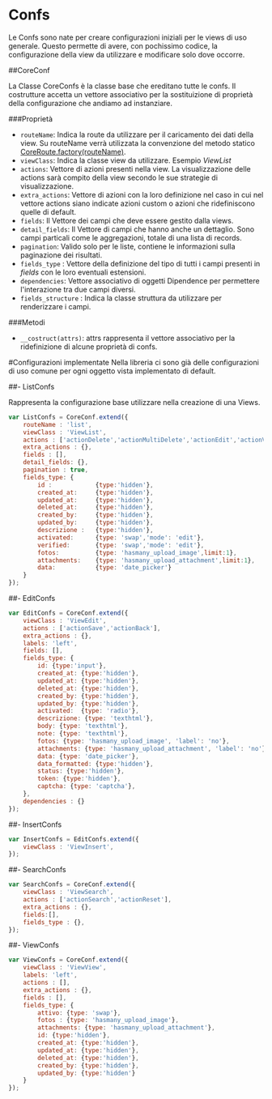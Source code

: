 # Confs

Le Confs sono nate per creare configurazioni iniziali per le views di uso generale.
Questo permette di avere, con pochissimo codice, la configurazione
della view da utilizzare e modificare solo dove occorre. 

##CoreConf

La Classe CoreConfs è la classe base che ereditano tutte le confs. Il costrutture 
accetta un vettore associativo per la sostituizione di proprietà della configurazione che 
andiamo ad instanziare. 

###Proprietà
- `routeName`: Indica la route da utilizzare per il caricamento dei dati della view. 
Su routeName verrà utilizzata la convenzione del metodo statico 
<a href="/routes#">CoreRoute.factory(routeName)</a>. 
- `viewClass`: Indica la classe view da utilizzare. Esempio *ViewList*
- `actions`: Vettore di azioni presenti nella view. La visualizzazione delle actions 
sarà compito della view secondo le sue strategie di visualizzazione.
- `extra_actions`: Vettore di azioni con la loro definizione nel caso in cui 
nel vettore actions  siano indicate azioni custom o azioni che ridefiniscono quelle
di default.
- `fields`: Il Vettore dei campi che deve essere gestito dalla views.
- `detail_fields`: Il Vettore di campi che hanno anche un dettaglio. Sono campi particali
come le aggregazioni, totale di una lista di records.
- `pagination`: Valido solo per le liste, contiene le informazioni sulla paginazione
dei risultati.
- `fields_type` : Vettore della definizione del tipo di tutti i campi presenti in *fields* 
con le loro eventuali estensioni.
- `dependencies`: Vettore associativo di oggetti Dipendence per permettere l'interazione
tra due campi diversi. 
- `fields_structure` : Indica la classe struttura da utilizzare per renderizzare i
campi. 

###Metodi

- `__costruct(attrs)`: attrs rappresenta il vettore associativo per la ridefinizione
di alcune proprietà di confs.

#Configurazioni implementate
Nella libreria ci sono già delle configurazioni di uso comune per ogni oggetto vista 
implementato di default.

##- ListConfs

Rappresenta la configurazione base utilizzare nella creazione di una Views.

```javascript
var ListConfs = CoreConf.extend({
    routeName : 'list',
    viewClass : 'ViewList',
    actions : ['actionDelete','actionMultiDelete','actionEdit','actionView','actionInsert'],
    extra_actions : {},
    fields : [],
    detail_fields: {},
    pagination : true,
    fields_type: {
        id :            {type:'hidden'},
        created_at:     {type:'hidden'},
        updated_at:     {type:'hidden'},
        deleted_at:     {type:'hidden'},
        created_by:     {type:'hidden'},
        updated_by:     {type:'hidden'},
        descrizione	:   {type:'hidden'},
        activated:      {type: 'swap','mode': 'edit'},
        verified:       {type: 'swap','mode': 'edit'},
        fotos:          {type: 'hasmany_upload_image',limit:1},
        attachments:    {type: 'hasmany_upload_attachment',limit:1},
        data:           {type: 'date_picker'}
    }
});
```
##- EditConfs

```javascript
var EditConfs = CoreConf.extend({
    viewClass : 'ViewEdit',
    actions : ['actionSave','actionBack'],
    extra_actions : {},
    labels: 'left',
    fields: [],
    fields_type: {
        id: {type:'input'},
        created_at: {type:'hidden'},
        updated_at: {type:'hidden'},
        deleted_at: {type:'hidden'},
        created_by: {type:'hidden'},
        updated_by: {type:'hidden'},
        activated:  {type: 'radio'},
        descrizione: {type: 'texthtml'},
        body: {type: 'texthtml'},
        note: {type: 'texthtml'},
        fotos: {type: 'hasmany_upload_image', 'label': 'no'},
        attachments: {type: 'hasmany_upload_attachment', 'label': 'no'},
        data: {type: 'date_picker'},
        data_formatted: {type:'hidden'},
        status: {type:'hidden'},
        token: {type:'hidden'},
        captcha: {type: 'captcha'},
    },
    dependencies : {}
});
```


##- InsertConfs

```javascript
var InsertConfs = EditConfs.extend({
    viewClass : 'ViewInsert',
});
```

##- SearchConfs

```javascript
var SearchConfs = CoreConf.extend({
    viewClass : 'ViewSearch',
    actions : ['actionSearch','actionReset'],
    extra_actions : {},
    fields:[],
    fields_type : {},
});
```

##- ViewConfs

```javascript
var ViewConfs = CoreConf.extend({
    viewClass : 'ViewView',
    labels: 'left',
    actions : [],
    extra_actions : {},
    fields : [],
    fields_type: {
        attivo: {type: 'swap'},
        fotos : {type: 'hasmany_upload_image'},
        attachments: {type: 'hasmany_upload_attachment'},
        id: {type:'hidden'},
        created_at: {type:'hidden'},
        updated_at: {type:'hidden'},
        deleted_at: {type:'hidden'},
        created_by: {type:'hidden'},
        updated_by: {type:'hidden'}
    }
});
```



